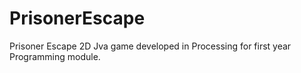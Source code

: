 # PrisonerEscape
Prisoner Escape 2D Jva game developed in Processing for first year Programming module.
